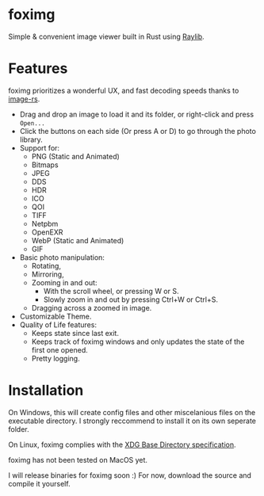 # foximg

Simple & convenient image viewer built in Rust using [Raylib].

[Raylib]: (http://www.raylib.com/)

# Features

foximg prioritizes a wonderful UX, and fast decoding speeds thanks to [image-rs].

- Drag and drop an image to load it and its folder, or right-click and press `Open...`
- Click the buttons on each side (Or press A or D) to go through the photo library.
- Support for:
    - PNG (Static and Animated)
    - Bitmaps
    - JPEG
    - DDS
    - HDR
    - ICO
    - QOI
    - TIFF
    - Netpbm
    - OpenEXR
    - WebP (Static and Animated)
    - GIF
- Basic photo manipulation:
    - Rotating,
    - Mirroring,
    - Zooming in and out:
        - With the scroll wheel, or pressing W or S.
        - Slowly zoom in and out by pressing Ctrl+W or Ctrl+S.
    - Dragging across a zoomed in image.
- Customizable Theme.
- Quality of Life features:
    - Keeps state since last exit.
    - Keeps track of foximg windows and only updates the state of the first one opened.
    - Pretty logging.

[image-rs]: https://www.image-rs.org/

# Installation

On Windows, this will create config files and other miscelanious files on the executable directory. 
I strongly reccommend to install it on its own seperate folder.

On Linux, foximg complies with the [XDG Base Directory specification].

foximg has not been tested on MacOS yet.

I will release binaries for foximg soon :) For now, download the source and compile it yourself.

<!-- I'm linking to the arch wiki because specifications.freedesktop.org is 404 as of the time I'm 
writing this -->
[XDG Base Directory specification]: https://wiki.archlinux.org/title/XDG_Base_Directory
